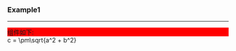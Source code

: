 ### Example1

<hr/>
<div style="background:red;fong-size:50px;">组件如下:</div>
<latexDisplay> c = \pm\sqrt{a^2 + b^2} </latexDisplay>


<script setup>
import latexDisplay from '../components/latexDisplay.vue'
</script>
